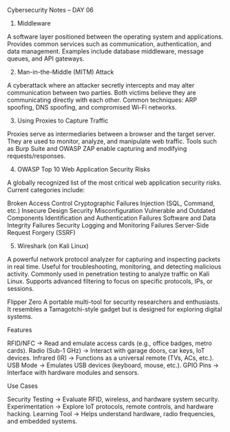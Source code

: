 
Cybersecurity Notes – DAY 06
1. Middleware

A software layer positioned between the operating system and applications.
Provides common services such as communication, authentication, and data management.
Examples include database middleware, message queues, and API gateways.


2. Man-in-the-Middle (MITM) Attack

A cyberattack where an attacker secretly intercepts and may alter communication between two parties.
Both victims believe they are communicating directly with each other.
Common techniques: ARP spoofing, DNS spoofing, and compromised Wi-Fi networks.


3. Using Proxies to Capture Traffic

Proxies serve as intermediaries between a browser and the target server.
They are used to monitor, analyze, and manipulate web traffic.
Tools such as Burp Suite and OWASP ZAP enable capturing and modifying requests/responses.


4. OWASP Top 10 Web Application Security Risks

A globally recognized list of the most critical web application security risks.
Current categories include:

Broken Access Control
Cryptographic Failures
Injection (SQL, Command, etc.)
Insecure Design
Security Misconfiguration
Vulnerable and Outdated Components
Identification and Authentication Failures
Software and Data Integrity Failures
Security Logging and Monitoring Failures
Server-Side Request Forgery (SSRF)




5. Wireshark (on Kali Linux)

A powerful network protocol analyzer for capturing and inspecting packets in real time.
Useful for troubleshooting, monitoring, and detecting malicious activity.
Commonly used in penetration testing to analyze traffic on Kali Linux.
Supports advanced filtering to focus on specific protocols, IPs, or sessions.


Flipper Zero
A portable multi-tool for security researchers and enthusiasts.
It resembles a Tamagotchi-style gadget but is designed for exploring digital systems.

Features

RFID/NFC → Read and emulate access cards (e.g., office badges, metro cards).
Radio (Sub-1 GHz) → Interact with garage doors, car keys, IoT devices.
Infrared (IR) → Functions as a universal remote (TVs, ACs, etc.).
USB Mode → Emulates USB devices (keyboard, mouse, etc.).
GPIO Pins → Interface with hardware modules and sensors.


Use Cases

Security Testing → Evaluate RFID, wireless, and hardware system security.
Experimentation → Explore IoT protocols, remote controls, and hardware hacking.
Learning Tool → Helps understand hardware, radio frequencies, and embedded systems.



